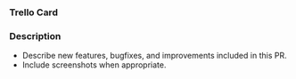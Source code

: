 ### Trello Card

### Description

- Describe new features, bugfixes, and improvements included in this PR.
- Include screenshots when appropriate.

